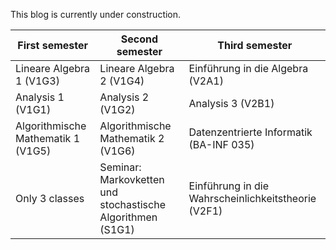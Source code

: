 This blog is currently under construction.
 
First semester | Second semester | Third semester
---------------|-----------------|--------------
Lineare Algebra 1 (V1G3) | Lineare Algebra 2 (V1G4) | Einführung in die Algebra (V2A1)
Analysis 1 (V1G1) | Analysis 2 (V1G2) | Analysis 3 (V2B1)
Algorithmische Mathematik 1 (V1G5) | Algorithmische Mathematik 2 (V1G6) | Datenzentrierte Informatik (BA-INF 035)
Only 3 classes | Seminar: Markovketten und stochastische Algorithmen (S1G1) | Einführung in die Wahrscheinlichkeitstheorie (V2F1)
